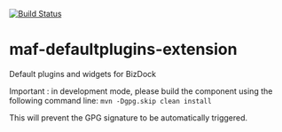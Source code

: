 [![Build Status](https://travis-ci.org/theAgileFactory/maf-defaultplugins-extension.svg?branch=master)](https://travis-ci.org/theAgileFactory/maf-defaultplugins-extension)

# maf-defaultplugins-extension
Default plugins and widgets for BizDock

Important : in development mode, please build the component using the following command line:
```mvn -Dgpg.skip clean install```

This will prevent the GPG signature to be automatically triggered.
